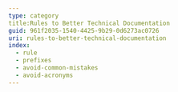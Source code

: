 ```yaml
---
type: category
title:Rules to Better Technical Documentation
guid: 961f2035-1540-4425-9b29-0d6273ac0726
uri: rules-to-better-technical-documentation
index:
  - rule
  - prefixes
  - avoid-common-mistakes
  - avoid-acronyms
---
```

